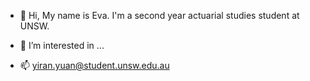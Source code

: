 - 👋 Hi, My name is Eva. I'm a second year actuarial studies student at UNSW.
- 👀 I’m interested in ...

- 📫 yiran.yuan@student.unsw.edu.au 

<!---
yy02t/yy02t is a ✨ special ✨ repository because its `README.md` (this file) appears on your GitHub profile.
You can click the Preview link to take a look at your changes.
--->
